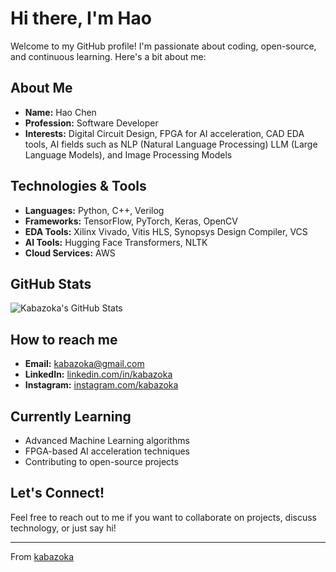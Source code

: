 # Hi there, I'm Hao

Welcome to my GitHub profile! I'm passionate about coding, open-source, and continuous learning. Here's a bit about me:

## About Me
- **Name:** Hao Chen
- **Profession:** Software Developer
- **Interests:** Digital Circuit Design, FPGA for AI acceleration, CAD EDA tools, AI fields such as NLP (Natural Language Processing) LLM (Large Language Models), and Image Processing Models

## Technologies & Tools
- **Languages:** Python, C++, Verilog
- **Frameworks:** TensorFlow, PyTorch, Keras, OpenCV
- **EDA Tools:** Xilinx Vivado, Vitis HLS, Synopsys Design Compiler, VCS
- **AI Tools:** Hugging Face Transformers, NLTK
- **Cloud Services:** AWS

## GitHub Stats
![Kabazoka's GitHub Stats](https://github-readme-stats.vercel.app/api?username=kabazoka&show_icons=true&theme=radical)

## How to reach me
- **Email:** kabazoka@gmail.com
- **LinkedIn:** [linkedin.com/in/kabazoka](https://www.linkedin.com/in/hao-chen-4557b7179/)
- **Instagram:** [instagram.com/kabazoka](https://instagram.com/kabazoka)

## Currently Learning
- Advanced Machine Learning algorithms
- FPGA-based AI acceleration techniques
- Contributing to open-source projects

## Let's Connect!
Feel free to reach out to me if you want to collaborate on projects, discuss technology, or just say hi!

---

From [kabazoka](https://github.com/kabazoka)

